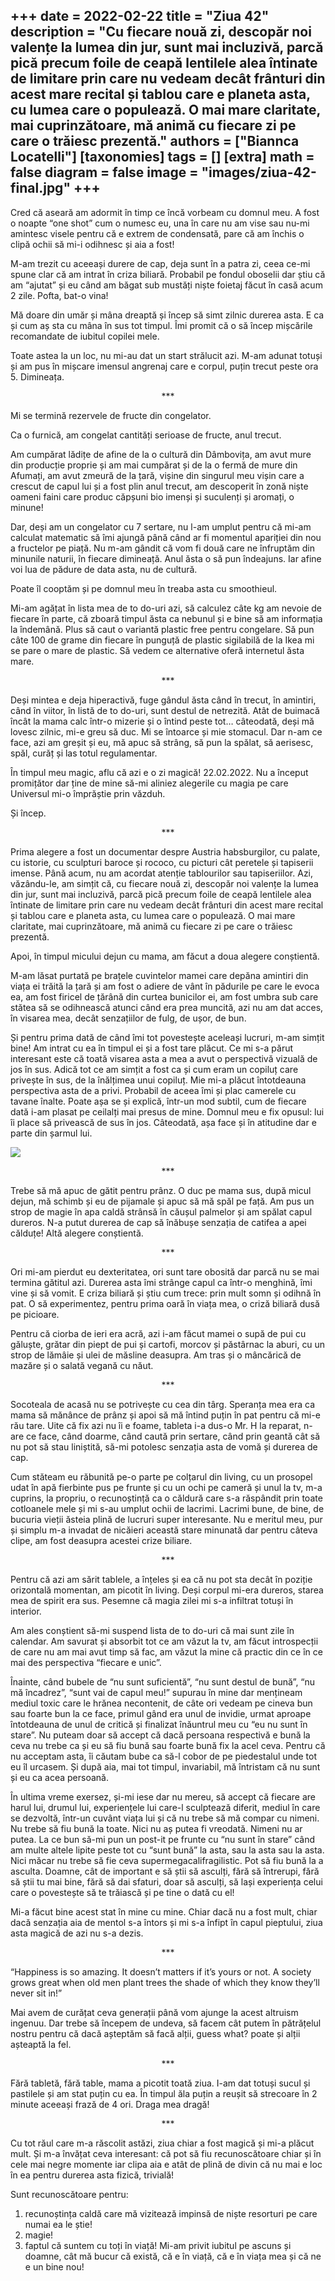 
+++
date = 2022-02-22
title = "Ziua 42"
description = "Cu fiecare nouă zi, descopăr noi valențe la lumea din jur, sunt mai incluzivă, parcă pică precum foile de ceapă lentilele alea întinate de limitare prin care nu vedeam decât frânturi din acest mare recital și tablou care e planeta asta, cu lumea care o populează. O mai mare claritate, mai cuprinzătoare, mă animă cu fiecare zi pe care o trăiesc prezentă."
authors = ["Biannca Locatelli"]
[taxonomies]
tags = []
[extra]
math = false
diagram = false
image = "images/ziua-42-final.jpg"
+++
---

Cred că aseară am adormit în timp ce încă vorbeam cu domnul meu. A fost o noapte “one shot” cum o numesc eu, una în care nu am vise sau nu-mi amintesc visele pentru că e extrem de condensată, pare că am închis o clipă ochii să mi-i odihnesc și aia a fost!

M-am trezit cu aceeași durere de cap, deja sunt în a patra zi, ceea ce-mi spune clar că am intrat în criza biliară. Probabil pe fondul oboselii dar știu că am “ajutat” și eu când am băgat sub mustăți niște foietaj făcut în casă acum 2 zile. Pofta, bat-o vina!

Mă doare din umăr și mâna dreaptă și încep să simt zilnic durerea asta. E ca și cum aș sta cu mâna în sus tot timpul. Îmi promit că o să încep mișcările recomandate de iubitul copilei mele.

Toate astea la un loc, nu mi-au dat un start strălucit azi. M-am adunat totuși și am pus în mișcare imensul angrenaj care e corpul, puțin trecut peste ora 5. Dimineața.

<p style="text-align: center;">***</p>

Mi se termină rezervele de fructe din congelator.

Ca o furnică, am congelat cantități serioase de fructe, anul trecut.

Am cumpărat lădițe de afine de la o cultură din Dâmbovița, am avut mure din producție proprie și am mai cumpărat și de la o fermă de mure din Afumați, am avut zmeură de la țară, vișine din singurul meu vișin care a crescut de capul lui și a fost plin anul trecut, am descoperit în zonă niște oameni faini care produc căpșuni bio imenși și suculenți și aromați, o minune!

Dar, deși am un congelator cu 7 sertare, nu l-am umplut pentru că mi-am calculat matematic să îmi ajungă până când ar fi momentul apariției din nou a fructelor pe piață. Nu m-am gândit că vom fi două care ne înfruptăm din minunile naturii, în fiecare dimineață. Anul ăsta o să pun îndeajuns. Iar afine voi lua de pădure de data asta, nu de cultură.

Poate îl cooptăm și pe domnul meu în treaba asta cu smoothieul.

Mi-am agățat în lista mea de to do-uri azi, să calculez câte kg am nevoie de fiecare în parte, că zboară timpul ăsta ca nebunul și e bine să am informația la îndemână. Plus să caut o variantă plastic free pentru congelare. Să pun câte 100 de grame din fiecare în punguță de plastic sigilabilă de la Ikea mi se pare o mare de plastic. Să vedem ce alternative oferă internetul ăsta mare.

<p style="text-align: center;">***</p>

Deși mintea e deja hiperactivă, fuge gândul ăsta când în trecut, în amintiri, când în viitor, în listă de to do-uri, sunt destul de netrezită. Atât de buimacă încât la mama calc într-o mizerie și o întind peste tot… câteodată, deși mă lovesc zilnic, mi-e greu să duc. Mi se întoarce și mie stomacul. Dar n-am ce face, azi am greșit și eu, mă apuc să strâng, să pun la spălat, să aerisesc, spăl, curăț și las totul regulamentar.

În timpul meu magic, aflu că azi e o zi magică! 22.02.2022. Nu a început promițător dar ține de mine să-mi aliniez alegerile cu magia pe care Universul mi-o împrăștie prin văzduh.

Și încep.

<p style="text-align: center;">***</p>

Prima alegere a fost un documentar despre Austria habsburgilor, cu palate, cu istorie, cu sculpturi baroce și rococo, cu picturi cât peretele și tapiserii imense. Până acum, nu am acordat atenție tablourilor sau tapiseriilor. Azi, văzându-le, am simțit că, cu fiecare nouă zi, descopăr noi valențe la lumea din jur, sunt mai incluzivă, parcă pică precum foile de ceapă lentilele alea întinate de limitare prin care nu vedeam decât frânturi din acest mare recital și tablou care e planeta asta, cu lumea care o populează. O mai mare claritate, mai cuprinzătoare, mă animă cu fiecare zi pe care o trăiesc prezentă.

Apoi, în timpul micului dejun cu mama, am făcut a doua alegere conștientă.

M-am lăsat purtată pe brațele cuvintelor mamei care depăna amintiri din viața ei trăită la țară și am fost o adiere de vânt în pădurile pe care le evoca ea, am fost firicel de țărână din curtea bunicilor ei, am fost umbra sub care stătea să se odihnească atunci când era prea muncită, azi nu am dat acces, în visarea mea, decât senzațiilor de fulg, de ușor, de bun.

Și pentru prima dată de când îmi tot povestește aceleași lucruri, m-am simțit bine! Am intrat cu ea în timpul ei și a fost tare plăcut. Ce mi s-a părut interesant este că toată visarea asta a mea a avut o perspectivă vizuală de jos în sus. Adică tot ce am simțit a fost ca și cum eram un copiluț care privește în sus, de la înălțimea unui copiluț. Mie mi-a plăcut întotdeauna perspectiva asta de a privi. Probabil de aceea îmi și plac camerele cu tavane înalte. Poate așa se și explică, într-un mod subtil, cum de fiecare dată i-am plasat pe ceilalți mai presus de mine. Domnul meu e fix opusul: lui îi place să privească de sus în jos. Câteodată, așa face și în atitudine dar e parte din șarmul lui.


<div class="flex justify-center">
  <img src="images/ziua-42-683x1024.jpeg" />
</div>

<p style="text-align: center;">***</p>

Trebe să mă apuc de gătit pentru prânz. O duc pe mama sus, după micul dejun, mă schimb și eu de pijamale și apuc să mă spăl pe față. Am pus un strop de magie în apa caldă strânsă în căușul palmelor și am spălat capul dureros. N-a putut durerea de cap să înăbușe senzația de catifea a apei călduțe! Altă alegere conștientă.

<p style="text-align: center;">***</p>

Ori mi-am pierdut eu dexteritatea, ori sunt tare obosită dar parcă nu se mai termina gătitul azi. Durerea asta îmi strânge capul ca într-o menghină, îmi vine și să vomit. E criza biliară și știu cum trece: prin mult somn și odihnă în pat. O să experimentez, pentru prima oară în viața mea, o criză biliară dusă pe picioare.

Pentru că ciorba de ieri era acră, azi i-am făcut mamei o supă de pui cu găluște, grătar din piept de pui și cartofi, morcov și păstârnac la aburi, cu un strop de lămâie și ulei de măsline deasupra. Am tras și o mâncărică de mazăre și o salată vegană cu năut.

<p style="text-align: center;">***</p>

Socoteala de acasă nu se potrivește cu cea din târg. Speranța mea era ca mama să mănânce de prânz și apoi să mă întind puțin în pat pentru că mi-e rău tare. Uite că fix azi nu îi e foame, tableta i-a dus-o Mr. H la reparat, n-are ce face, când doarme, când caută prin sertare, când prin geantă cât să nu pot să stau liniștită, să-mi potolesc senzația asta de vomă și durerea de cap.

Cum stăteam eu răbunită pe-o parte pe colțarul din living, cu un prosopel udat în apă fierbinte pus pe frunte și cu un ochi pe cameră și unul la tv, m-a cuprins, la propriu, o recunoștință ca o căldură care s-a răspândit prin toate cotloanele mele și mi s-au umplut ochii de lacrimi. Lacrimi bune, de bine, de bucuria vieții ăsteia plină de lucruri super interesante. Nu e meritul meu, pur și simplu m-a invadat de nicăieri această stare minunată dar pentru câteva clipe, am fost deasupra acestei crize biliare.

<p style="text-align: center;">***</p>

Pentru că azi am sărit tablele, a înțeles și ea că nu pot sta decât în poziție orizontală momentan, am picotit în living. Deși corpul mi-era dureros, starea mea de spirit era sus. Pesemne că magia zilei mi s-a infiltrat totuși în interior.

Am ales conștient să-mi suspend lista de to do-uri că mai sunt zile în calendar. Am savurat și absorbit tot ce am văzut la tv, am făcut introspecții de care nu am mai avut timp să fac, am văzut la mine că practic din ce în ce mai des perspectiva “fiecare e unic”.

Înainte, când bubele de “nu sunt suficientă”, “nu sunt destul de bună”, “nu mă încadrez”, “sunt vai de capul meu!” supurau în mine dar mențineam mediul toxic care le hrănea necontenit, de câte ori vedeam pe cineva bun sau foarte bun la ce face, primul gând era unul de invidie, urmat aproape întotdeauna de unul de critică și finalizat înăuntrul meu cu “eu nu sunt în stare”. Nu puteam doar să accept că dacă persoana respectivă e bună la ceva nu trebe ca și eu să fiu bună sau foarte bună fix la acel ceva. Pentru că nu acceptam asta, îi căutam bube ca să-l cobor de pe piedestalul unde tot eu îl urcasem. Și după aia, mai tot timpul, invariabil, mă întristam că nu sunt și eu ca acea persoană.

În ultima vreme exersez, și-mi iese dar nu mereu, să accept că fiecare are harul lui, drumul lui, experiențele lui care-l sculptează diferit, mediul în care se dezvoltă, într-un cuvânt viața lui și că nu trebe să mă compar cu nimeni. Nu trebe să fiu bună la toate. Nici nu aș putea fi vreodată. Nimeni nu ar putea. La ce bun să-mi pun un post-it pe frunte cu “nu sunt în stare” când am multe altele lipite peste tot cu “sunt bună” la asta, sau la asta sau la asta. Nici măcar nu trebe să fie ceva supermegacalifragilistic. Pot să fiu bună la a asculta. Doamne, cât de important e să știi să asculți, fără să întrerupi, fără să știi tu mai bine, fără să dai sfaturi, doar să asculți, să lași experiența celui care o povestește să te trăiască și pe tine o dată cu el!

Mi-a făcut bine acest stat în mine cu mine. Chiar dacă nu a fost mult, chiar dacă senzația aia de mentol s-a întors și mi s-a înfipt în capul pieptului, ziua asta magică de azi nu s-a dezis.

<p style="text-align: center;">***</p>

“Happiness is so amazing. It doesn’t matters if it’s yours or not. A society grows great when old men plant trees the shade of which they know they’ll never sit in!”

Mai avem de curățat ceva generații până vom ajunge la acest altruism ingenuu. Dar trebe să începem de undeva, să facem cât putem în pătrățelul nostru pentru că dacă așteptăm să facă alții, guess what? poate și alții așteaptă la fel.

<p style="text-align: center;">***</p>

Fără tabletă, fără table, mama a picotit toată ziua. I-am dat totuși sucul și pastilele și am stat puțin cu ea. În timpul ăla puțin a reușit să strecoare în 2 minute aceeași frază de 4 ori. Draga mea dragă!

<p style="text-align: center;">***</p>

Cu tot răul care m-a răscolit astăzi, ziua chiar a fost magică și mi-a plăcut mult. Și m-a învățat ceva interesant: că pot să fiu recunoscătoare chiar și în cele mai negre momente iar clipa aia e atât de plină de divin că nu mai e loc în ea pentru durerea asta fizică, trivială!

Sunt recunoscătoare pentru:
1. recunoștința caldă care mă vizitează impinsă de niște resorturi pe care numai ea le știe!
2. magie!
3. faptul că suntem cu toți în viață! Mi-am privit iubitul pe ascuns și doamne, cât mă bucur că există, că e în viață, că e în viața mea și că ne e un bine nou!
